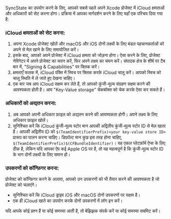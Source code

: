 SyncState का उपयोग करने के लिए, आपको सबसे पहले अपने Xcode प्रोजेक्ट में iCloud क्षमताओं और अधिकारों को सेट करना होगा। प्रक्रिया में आपका मार्गदर्शन करने के लिए यहाँ एक परिचय दिया गया है:

### iCloud क्षमताओं को सेट करना:

1. अपना Xcode प्रोजेक्ट खोलें और macOS और iOS दोनों लक्ष्यों के लिए बंडल पहचानकर्ताओं को अपने से मेल खाने के लिए समायोजित करें।
2. इसके बाद, आपको अपने प्रोजेक्ट में iCloud क्षमता को जोड़ना होगा। ऐसा करने के लिए, प्रोजेक्ट नेविगेटर में अपने प्रोजेक्ट का चयन करें, फिर अपने लक्ष्य का चयन करें। संपादक क्षेत्र के शीर्ष पर टैब बार में, "Signing & Capabilities" पर क्लिक करें।
3. क्षमताएँ फलक में, iCloud पंक्ति में स्विच पर क्लिक करके iCloud चालू करें। आपको स्विच को चालू स्थिति में ले जाते हुए देखना चाहिए।
4. एक बार जब आप iCloud सक्षम कर लेते हैं, तो आपको कुंजी-मूल्य संग्रहण सक्षम करने की आवश्यकता होती है। आप "Key-Value storage" चेकबॉक्स को चेक करके ऐसा कर सकते हैं।

### अधिकारों को अद्यतन करना:

1. अब आपको अपनी अधिकार फ़ाइल को अद्यतन करने की आवश्यकता होगी। अपने लक्ष्य के लिए अधिकार फ़ाइल खोलें।
2. सुनिश्चित करें कि iCloud कुंजी-मूल्य स्टोर मान आपकी अद्वितीय कुंजी-मूल्य स्टोर ID से मेल खाता है। आपकी अद्वितीय ID को `$(TeamIdentifierPrefix)<your key-value store ID>` प्रारूप का पालन करना चाहिए। डिफ़ॉल्ट मान कुछ इस तरह होना चाहिए, `$(TeamIdentifierPrefix)$(CFBundleIdentifier)`। यह एकल प्लेटफ़ॉर्म ऐप्स के लिए ठीक है, लेकिन यदि आपका ऐप कई Apple OS पर है, तो यह महत्वपूर्ण है कि कुंजी-मूल्य स्टोर ID के भाग दोनों लक्ष्यों के लिए समान हों।

### उपकरणों को कॉन्फ़िगर करना:

प्रोजेक्ट को कॉन्फ़िगर करने के अलावा, आपको उन उपकरणों को भी तैयार करने की आवश्यकता है जो प्रोजेक्ट को चलाएंगे।

- सुनिश्चित करें कि iCloud ड्राइव iOS और macOS दोनों उपकरणों पर सक्षम है।
- एक ही iCloud खाते का उपयोग करके दोनों उपकरणों में लॉग इन करें।

यदि आपके कोई प्रश्न हैं या कोई समस्या आती है, तो बेझिझक संपर्क करें या कोई समस्या सबमिट करें।
